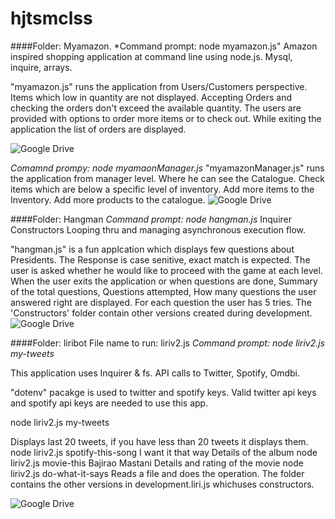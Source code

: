 # hjtsmclss

####Folder: Myamazon.
*Command prompt: node myamazon.js"
Amazon inspired shopping application at command line using node.js.
Mysql, inquire, arrays.

"myamazon.js" runs the application from Users/Customers perspective. Items which low in quantity are not displayed. Accepting Orders and checking the orders don't exceed the available quantity. The users are provided with options to order more items or to check out. While exiting the application the list of orders are displayed.

![Google Drive](https://drive.google.com/open?id=169CtHpB7n6PcQZQJ3LX7MGovjJN1zX0T)

*Comamnd prompy: node myamaonManager.js*
"myamazonManager.js" runs the application from manager level. Where he can see the Catalogue. Check items which are below a specific level of inventory. Add more items to the Inventory. Add more products to the catalogue.
![Google Drive](https://drive.google.com/open?id=169CtHpB7n6PcQZQJ3LX7MGovjJN1zX0T)

####Folder: Hangman
*Command prompt: node hangman.js*
Inquirer
Constructors
Looping thru and managing asynchronous execution flow.

"hangman.js" is a fun applcation which displays few questions about Presidents.
The Response is case senitive, exact match is expected. 
The user is asked whether he would like to proceed with the game at each level. When the user exits the application or when questions are done, Summary of the total questions, Questions attempted, How many questions the user answered right are displayed. For each question the user has 5 tries. The 'Constructors' folder contain other versions created during development.
![Google Drive](https://drive.google.com/open?id=1PG2NfNiI39H7oQGWA2k7DmWXXJbQMbbA)

####Folder: liribot
File name to run: liriv2.js
*Command prompt: node liriv2.js my-tweets*


This application uses Inquirer & fs.
API calls to Twitter, Spotify, Omdbi. 

"dotenv" pacakge is used to twitter and spotify keys.
Valid twitter api keys and spotify api keys are needed to use this app. 

node liriv2.js my-tweets

Displays last 20 tweets, if you have less than 20 tweets it displays them. 
node liriv2.js spotify-this-song I want it that way
Details of the album
node liriv2.js movie-this Bajirao Mastani
Details and rating of the movie
node liriv2.js do-what-it-says
Reads a file and does the operation.
The folder contains the other versions in development.liri.js  whichuses constructors.

![Google Drive](https://drive.google.com/open?id=169CtHpB7n6PcQZQJ3LX7MGovjJN1zX0T)

